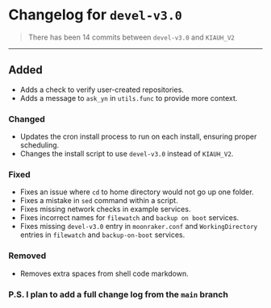 # Changelog for `devel-v3.0`

> There has been 14 commits between `devel-v3.0` and `KIAUH_V2`

----

## Added

- Adds a check to verify user-created repositories.
- Adds a message to `ask_yn` in `utils.func` to provide more context.

### Changed

- Updates the cron install process to run on each install, ensuring proper scheduling.
- Changes the install script to use `devel-v3.0` instead of `KIAUH_V2`.

### Fixed

- Fixes an issue where `cd` to home directory would not go up one folder.
- Fixes a mistake in `sed` command within a script.
- Fixes missing network checks in example services.
- Fixes incorrect names for `filewatch` and `backup on boot` services.
- Fixes missing `devel-v3.0` entry in `moonraker.conf` and `WorkingDirectory` entries in `filewatch` and `backup-on-boot` services.

### Removed

- Removes extra spaces from shell code markdown.

### P.S. I plan to add a full change log from the `main` branch
